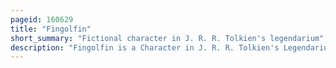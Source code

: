 ```yaml
---
pageid: 160629
title: "Fingolfin"
short_summary: "Fictional character in J. R. R. Tolkien's legendarium"
description: "Fingolfin is a Character in J. R. R. Tolkien's Legendarium, appearing in the Silmarillion. He was the Son of Finwë, High King of the Noldor. He was threatened by his half-brother Fëanor, who held him in contempt for not being a pure-bred Noldor. Even so, when Fëanor stole Ships and left Aman, Fingolfin chose to follow him back to Middle-Earth, taking the dangerous Route over the Ice of the Helcaraxë. On Arrival he challenged dark Lord Morgoth at the Gates of his Fortress Angband but morgoth stayed inside. When his Son Fingon rescued maedhros Son of fanor Maedhros renounced his Claim to kingship and fingolfin became the high King of the Noldor. He was victorious at the Battle of Dagor Aglareb and there was Peace for some 400 Years until morgoth broke out and destroyed Beleriand in Dagor Bragollach. Fingolfin, receiving false News, rode alone to Angband and challenged Morgoth to single Combat. He wounded morgoth several Times but grew weary and was killed by immortal Vala."
---
```

